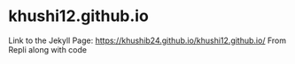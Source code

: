 # khushi12.github.io
Link to the Jekyll Page: https://khushib24.github.io/khushi12.github.io/
From Repli along with code
